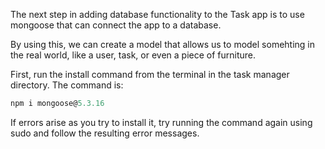 <!--title={Setting Up Mongoose}-->

The next step in adding database functionality to the Task app is to use mongoose that can connect the app to a database.

By using this, we can create a model that allows us to model somehting in the real world, like a user, task, or even a piece of furniture.

First, run the install command from the terminal in the task manager directory. The command is:

```javascript
npm i mongoose@5.3.16
```

If errors arise as you try to install it, try running the command again using sudo and follow the resulting error messages. 

